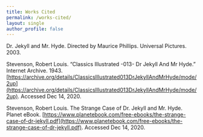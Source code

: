 ```yaml
---
title: Works Cited
permalink: /works-cited/
layout: single
author_profile: false
---
```


Dr. Jekyll and Mr. Hyde. Directed by Maurice Phillips. Universal Pictures. 2003.

Stevenson, Robert Louis. “Classics Illustrated -013- Dr Jekyll And Mr Hyde.” Internet Archive.
     1943. [https://archive.org/details/ClassicsIllustrated013DrJekyllAndMrHyde/mode/2up](https://archive.org/details/ClassicsIllustrated013DrJekyllAndMrHyde/mode/2up).
     Accessed Dec 14, 2020.

Stevenson, Robert Louis. The Strange Case of Dr. Jekyll and Mr. Hyde. Planet eBook. 
    [https://www.planetebook.com/free-ebooks/the-strange-case-of-dr-jekyll.pdf](https://www.planetebook.com/free-ebooks/the-strange-case-of-dr-jekyll.pdf). 
    Accessed Dec 14, 2020. 